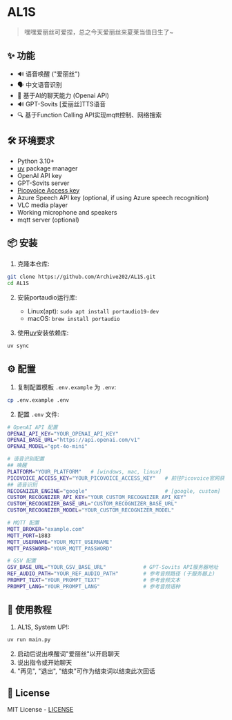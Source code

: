 # AL1S

> 嘿嘿爱丽丝可爱捏，总之今天爱丽丝来夏莱当值日生了~

## ✨ 功能

- 🔊 语音唤醒 ("爱丽丝")
- 🗣️ 中文语音识别
- 🤖 基于AI的聊天能力 (Openai API)
- 🔊 GPT-Sovits \[爱丽丝\]TTS语音
- 🔍 基于Function Calling API实现mqtt控制、网络搜索

## 🛠️ 环境要求

- Python 3.10+
- [uv](https://github.com/astral-sh/uv) package manager 
- OpenAI API key
- GPT-Sovits server
- [Picovoice Access key](https://console.picovoice.ai/)
- Azure Speech API key (optional, if using Azure speech recognition)
- VLC media player
- Working microphone and speakers
- mqtt server (optional)

## 📦 安装

1. 克隆本仓库:
```bash
git clone https://github.com/Archive202/AL1S.git
cd AL1S
```

2. 安装portaudio运行库:
   - Linux(apt): `sudo apt install portaudio19-dev`
   - macOS: `brew install portaudio`

3. 使用[uv](https://hellowac.github.io/uv-zh-cn/getting-started/installation/)安装依赖库:
```bash
uv sync
```

## ⚙️ 配置

1. 复制配置模板 `.env.example` 为 `.env`:
```bash
cp .env.example .env
```

2. 配置 `.env` 文件:
```bash
# OpenAI API 配置
OPENAI_API_KEY="YOUR_OPENAI_API_KEY"
OPENAI_BASE_URL="https://api.openai.com/v1"
OPENAI_MODEL="gpt-4o-mini"

# 语音识别配置
## 唤醒
PLATFORM="YOUR_PLATFORM"   # [windows, mac, linux]
PICOVOICE_ACCESS_KEY="YOUR_PICOVOICE_ACCESS_KEY"   # 前往Picovoice官网获取
## 语音识别
RECOGNIZER_ENGINE="google"                         # [google, custom]
CUSTOM_RECOGNIZER_API_KEY="YOUR_CUSTOM_RECOGNIZER_API_KEY"
CUSTOM_RECOGNIZER_BASE_URL="CUSTOM_RECOGNIZER_BASE_URL"
CUSTOM_RECOGNIZER_MODEL="YOUR_CUSTOM_RECOGNIZER_MODEL"                    

# MQTT 配置
MQTT_BROKER="example.com"
MQTT_PORT=1883
MQTT_USERNAME="YOUR_MQTT_USERNAME"
MQTT_PASSWORD="YOUR_MQTT_PASSWORD"

# GSV 配置
GSV_BASE_URL="YOUR_GSV_BASE_URL"            # GPT-Sovits API服务器地址
REF_AUDIO_PATH="YOUR_REF_AUDIO_PATH"        # 参考音频路径 (于服务器上)
PROMPT_TEXT="YOUR_PROMPT_TEXT"              # 参考音频文本
PROMPT_LANG="YOUR_PROMPT_LANG"              # 参考音频语种
```

## 🚀 使用教程

1. AL1S, System UP!:
```bash
uv run main.py
```

2. 启动后说出唤醒词"爱丽丝"以开启聊天
3. 说出指令或开始聊天
4. "再见", "退出", "结束"可作为结束词以结束此次回话 

## 📝 License

MIT License - [LICENSE](LICENSE)